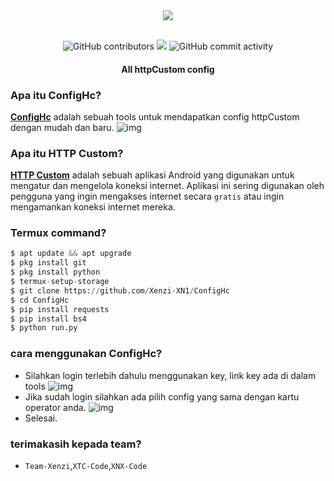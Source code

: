 <div align="center">
  <img src="https://i.ibb.co/wWJDsZf/20230913-000623.jpg">
  <br>
  <br>
  <p>
    <img alt="GitHub contributors" src="https://img.shields.io/github/contributors/Xenzi-XN1/ConfigHc">
    <img src="https://img.shields.io/badge/Version-1.0-brightgreen.svg?style=shields">
    <img alt="GitHub commit activity" src="https://img.shields.io/github/commit-activity/m/Xenzi-XN1/ConfigHc">
  </p>
  <h4> All httpCustom config  </h4>
</div>

### Apa itu ConfigHc?
[**ConfigHc**](https://github.com/Xenzi-XN1/ConfigHc) adalah sebuah tools untuk mendapatkan config httpCustom dengan mudah dan baru.
![img](https://i.ibb.co/CHRLWYM/Screenshot-2023-09-12-22-48-50.png)

### Apa itu HTTP Custom?
[**HTTP Custom**](https://play.google.com/store/apps/details?id=xyz.easypro.httpcustom&hl=en_US&referrer=utm_source%3Dgoogle%26utm_medium%3Dorganic%26utm_term%3Dhttp+custom+play+store&pcampaignid=APPU_1_750AZZbpCu2TseMP_I-roAM) adalah sebuah aplikasi Android yang digunakan untuk mengatur dan mengelola koneksi internet. Aplikasi ini sering digunakan oleh pengguna yang ingin mengakses internet secara `gratis` atau ingin mengamankan koneksi internet mereka.

### Termux command?
```python
$ apt update && apt upgrade
$ pkg install git
$ pkg install python
$ termux-setup-storage
$ git clone https://github.com/Xenzi-XN1/ConfigHc
$ cd ConfigHc
$ pip install requests
$ pip install bs4
$ python run.py
```

### cara menggunakan ConfigHc?
- Silahkan login terlebih dahulu menggunakan key, link key ada di dalam tools
![img](https://i.ibb.co/cC7KPK4/IMG-20230913-002608.jpg)
- Jika sudah login silahkan ada pilih config yang sama dengan kartu operator anda.
![img](https://i.ibb.co/DpdzQTg/Screenshot-20230912-224303.jpg)
- Selesai.

### terimakasih kepada team?
 - `Team-Xenzi`,`XTC-Code`,`XNX-Code`
 
